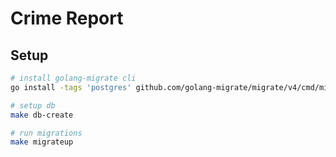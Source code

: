 # Crime Report

## Setup

```bash
# install golang-migrate cli
go install -tags 'postgres' github.com/golang-migrate/migrate/v4/cmd/migrate@v4.1.0

# setup db
make db-create

# run migrations
make migrateup
```
